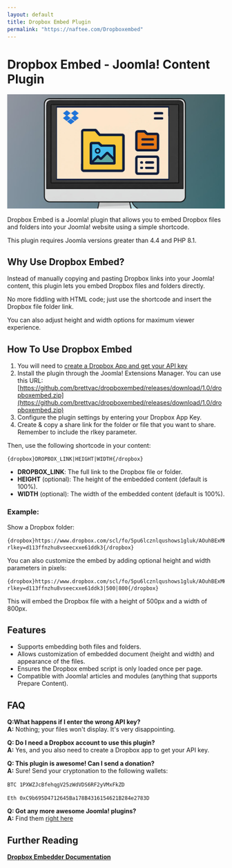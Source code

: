 ```yaml
---
layout: default
title: Dropbox Embed Plugin
permalink: "https://naftee.com/Dropboxembed"
---
```


Dropbox Embed - Joomla! Content Plugin
=============

![Dropbox Embed](Dropboxembed.jpg)

Dropbox Embed is a Joomla! plugin that allows you to embed Dropbox files and folders into your Joomla! website using a simple shortcode.

This plugin requires Joomla versions greater than 4.4 and PHP 8.1.

Why Use Dropbox Embed?
------------

Instead of manually copying and pasting Dropbox links into your Joomla! content, this plugin lets you embed Dropbox files and folders directly.

No more fiddling with HTML code; just use the shortcode and insert the Dropbox file folder link. 

You can also adjust height and width options for maximum viewer experience.

How To Use Dropbox Embed
------------

1. You will need to [create a Dropbox App and get your API key](https://www.dropbox.com/developers/apps/create)
2. Install the plugin through the Joomla! Extensions Manager. You can use this URL: [https://github.com/brettvac/dropboxembed/releases/download/1.0/dropboxembed.zip](https://github.com/brettvac/dropboxembed/releases/download/1.0/dropboxembed.zip)
3. Configure the plugin settings by entering your Dropbox App Key.
4. Create & copy a share link for the folder or file that you want to share. Remember to include the rlkey parameter.

Then, use the following shortcode in your content:
```
{dropbox}DROPBOX_LINK|HEIGHT|WIDTH{/dropbox}
```
- **DROPBOX_LINK**: The full link to the Dropbox file or folder.
- **HEIGHT** (optional): The height of the embedded content (default is 100%).
- **WIDTH** (optional): The width of the embedded content (default is 100%).

### Example:
Show a Dropbox folder:
```
{dropbox}https://www.dropbox.com/scl/fo/5pu6lcznlqushows1gluk/AOuhBExMHsO0lGM5AqU5d2Y?rlkey=d113ffnzhu8vseecxxe61ddk3{/dropbox}
```
You can also customize the embed by adding optional height and width parameters in pixels:

```
{dropbox}https://www.dropbox.com/scl/fo/5pu6lcznlqushows1gluk/AOuhBExMHsO0lGM5AqU5d2Y?rlkey=d113ffnzhu8vseecxxe61ddk3|500|800{/dropbox}
```

This will embed the Dropbox file with a height of 500px and a width of 800px.

## Features
- Supports embedding both files and folders.
- Allows customization of embedded document (height and width) and appearance of the files.
- Ensures the Dropbox embed script is only loaded once per page.
- Compatible with Joomla! articles and modules (anything that supports Prepare Content).

## FAQ
**Q:What happens if I enter the wrong API key?**  
**A:** Nothing; your files won't display. It's very disappointing.

**Q: Do I need a Dropbox account to use this plugin?**  
**A:** Yes, and you also need to create a Dropbox app to get your API key.

**Q: This plugin is awesome! Can I send a donation?**  
**A:** Sure! Send your cryptonation to the following wallets:

`BTC 1PXWZJcBfehqgV25zWdVDS6RF2yVMxFkZD`

`Eth 0xC9b695D4712645Ba178B4316154621B284e2783D`

**Q: Got any more awesome Joomla! plugins?**  
**A:** Find them [right here](https://naftee.com)

## Further Reading
**[Dropbox Embedder Documentation](https://www.dropbox.com/developers/embedder)**
